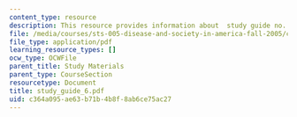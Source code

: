 ```yaml
---
content_type: resource
description: This resource provides information about  study guide no. 6.
file: /media/courses/sts-005-disease-and-society-in-america-fall-2005/c364a095ae63b71b4b8f8ab6ce75ac27_study_guide_6.pdf
file_type: application/pdf
learning_resource_types: []
ocw_type: OCWFile
parent_title: Study Materials
parent_type: CourseSection
resourcetype: Document
title: study_guide_6.pdf
uid: c364a095-ae63-b71b-4b8f-8ab6ce75ac27
---
```

